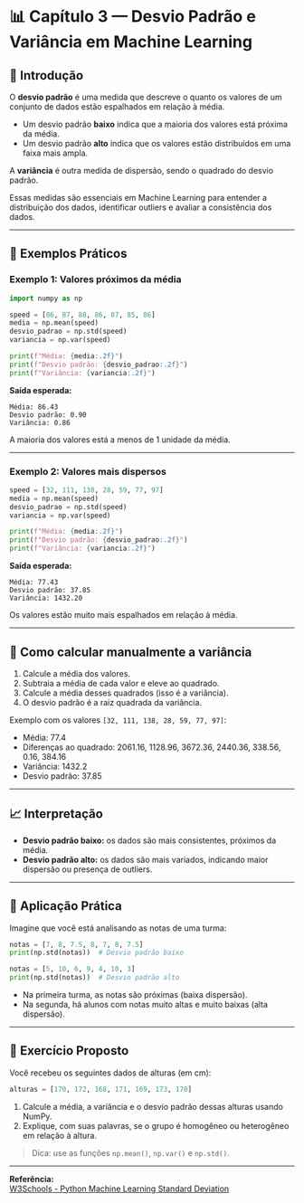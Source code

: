# 📊 Capítulo 3 — Desvio Padrão e Variância em Machine Learning

## 📌 Introdução

O **desvio padrão** é uma medida que descreve o quanto os valores de um conjunto de dados estão espalhados em relação à média.  
- Um desvio padrão **baixo** indica que a maioria dos valores está próxima da média.
- Um desvio padrão **alto** indica que os valores estão distribuídos em uma faixa mais ampla.

A **variância** é outra medida de dispersão, sendo o quadrado do desvio padrão.

Essas medidas são essenciais em Machine Learning para entender a distribuição dos dados, identificar outliers e avaliar a consistência dos dados.

---

## 🧮 Exemplos Práticos

### Exemplo 1: Valores próximos da média

```python
import numpy as np

speed = [86, 87, 88, 86, 87, 85, 86]
media = np.mean(speed)
desvio_padrao = np.std(speed)
variancia = np.var(speed)

print(f"Média: {media:.2f}")
print(f"Desvio padrão: {desvio_padrao:.2f}")
print(f"Variância: {variancia:.2f}")
```

**Saída esperada:**
```
Média: 86.43
Desvio padrão: 0.90
Variância: 0.86
```
A maioria dos valores está a menos de 1 unidade da média.

---

### Exemplo 2: Valores mais dispersos

```python
speed = [32, 111, 138, 28, 59, 77, 97]
media = np.mean(speed)
desvio_padrao = np.std(speed)
variancia = np.var(speed)

print(f"Média: {media:.2f}")
print(f"Desvio padrão: {desvio_padrao:.2f}")
print(f"Variância: {variancia:.2f}")
```

**Saída esperada:**
```
Média: 77.43
Desvio padrão: 37.85
Variância: 1432.20
```
Os valores estão muito mais espalhados em relação à média.

---

## 🧠 Como calcular manualmente a variância

1. Calcule a média dos valores.
2. Subtraia a média de cada valor e eleve ao quadrado.
3. Calcule a média desses quadrados (isso é a variância).
4. O desvio padrão é a raiz quadrada da variância.

Exemplo com os valores `[32, 111, 138, 28, 59, 77, 97]`:
- Média: 77.4
- Diferenças ao quadrado: 2061.16, 1128.96, 3672.36, 2440.36, 338.56, 0.16, 384.16
- Variância: 1432.2
- Desvio padrão: 37.85

---

## 📈 Interpretação

- **Desvio padrão baixo:** os dados são mais consistentes, próximos da média.
- **Desvio padrão alto:** os dados são mais variados, indicando maior dispersão ou presença de outliers.

---

## 🎯 Aplicação Prática

Imagine que você está analisando as notas de uma turma:

```python
notas = [7, 8, 7.5, 8, 7, 8, 7.5]
print(np.std(notas))  # Desvio padrão baixo

notas = [5, 10, 6, 9, 4, 10, 3]
print(np.std(notas))  # Desvio padrão alto
```

- Na primeira turma, as notas são próximas (baixa dispersão).
- Na segunda, há alunos com notas muito altas e muito baixas (alta dispersão).

---

## 📝 Exercício Proposto

Você recebeu os seguintes dados de alturas (em cm):

```python
alturas = [170, 172, 168, 171, 169, 173, 170]
```

1. Calcule a média, a variância e o desvio padrão dessas alturas usando NumPy.
2. Explique, com suas palavras, se o grupo é homogêneo ou heterogêneo em relação à altura.

> Dica: use as funções `np.mean()`, `np.var()` e `np.std()`.

---

**Referência:**  
[W3Schools - Python Machine Learning Standard Deviation](https://www.w3schools.com/python/python_ml_standard_deviation.asp) 